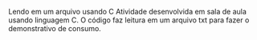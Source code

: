 Lendo em um arquivo usando C
Atividade desenvolvida em sala de aula usando linguagem C.
O código faz leitura em um arquivo txt para fazer o demonstrativo de consumo.
